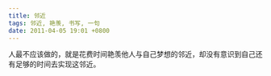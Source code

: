 ```yaml
---
title: 邻近
tags: 邻近, 艳羡, 书写, 一句
date: 2011-04-05 19:01 +0800
---
```



人最不应该做的，就是花费时间艳羡他人与自己梦想的邻近，却没有意识到自己还有足够的时间去实现这邻近。


